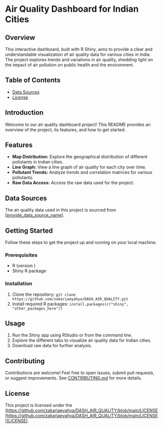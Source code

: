 # Air Quality Dashboard for Indian Cities

## Overview
This interactive dashboard, built with R Shiny, aims to provide a clear and understandable visualization of air quality data for various cities in India. The project explores trends and variations in air quality, shedding light on the impact of air pollution on public health and the environment.

## Table of Contents
- [Data Sources](https://github.com/zakariaeyahya/DASH_AIR_QUALITY/blob/main/Air_Quality.csv)
- [License](#license)
## Introduction
Welcome to our air quality dashboard project! This README provides an overview of the project, its features, and how to get started.

## Features
- **Map Distribution:** Explore the geographical distribution of different pollutants in Indian cities.
- **Line Graph:** View a line graph of air quality for each city over time.
- **Pollutant Trends:** Analyze trends and correlation matrices for various pollutants.
- **Raw Data Access:** Access the raw data used for the project.
## Data Sources
The air quality data used in this project is sourced from [[provide_data_source_name](https://github.com/zakariaeyahya/DASH_AIR_QUALITY/blob/main/Air_Quality.csv)].

## Getting Started
Follow these steps to get the project up and running on your local machine.

### Prerequisites
- R (version )
- Shiny R package

### Installation
1. Clone the repository: `git clone  https://github.com/zakariaeyahya/DASH_AIR_QUALITY.git`
2. Install required R packages: `install.packages(c("shiny", "other_packages_here"))`

## Usage
1. Run the Shiny app using RStudio or from the command line.
2. Explore the different tabs to visualize air quality data for Indian cities.
3. Download raw data for further analysis.

## Contributing
Contributions are welcome! Feel free to open issues, submit pull requests, or suggest improvements. See [CONTRIBUTING.md](CONTRIBUTING.md) for more details.

## License
This project is licensed under the (https://github.com/zakariaeyahya/DASH_AIR_QUALITY/blob/main/LICENSE)https://github.com/zakariaeyahya/DASH_AIR_QUALITY/blob/main/LICENSE](LICENSE).

